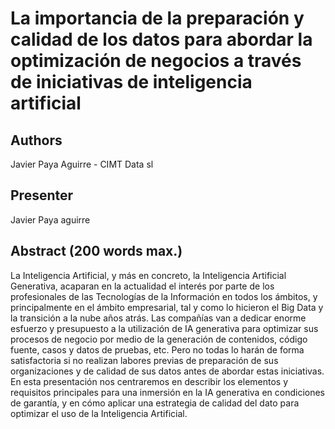 # La importancia de la preparación y calidad de los datos para abordar la optimización de negocios a través de iniciativas de inteligencia artificial

## Authors

Javier Paya Aguirre - CIMT Data sl

## Presenter

Javier Paya aguirre

## Abstract (200 words max.) 

La Inteligencia Artificial, y más en concreto, la Inteligencia Artificial Generativa, acaparan en la actualidad el interés por parte de los profesionales de las Tecnologías de la Información en todos los ámbitos, y principalmente en el ámbito empresarial, tal y como lo hicieron el Big Data y la transición a la nube años atrás. Las compañías van a dedicar enorme esfuerzo y presupuesto a la utilización de IA generativa para optimizar sus procesos de negocio por medio de la generación de contenidos, código fuente, casos y datos de pruebas, etc. Pero no todas lo harán de forma satisfactoria si no realizan labores previas de preparación de sus organizaciones y de calidad de sus datos antes de abordar estas iniciativas. En esta presentación nos centraremos en describir los elementos y requisitos principales para una inmersión en la IA generativa en condiciones de garantía, y en cómo aplicar una estrategia de calidad del dato para optimizar el uso de la Inteligencia Artificial.

